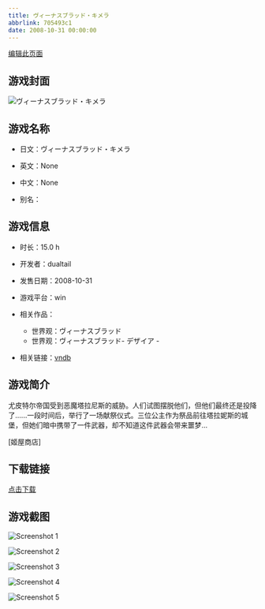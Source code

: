```yaml
---
title: ヴィーナスブラッド・キメラ
abbrlink: 705493c1
date: 2008-10-31 00:00:00
---
```

[编辑此页面](https://github.com/ACG-3/ADV3-source/blob/main/source/_posts/%E3%83%B4%E3%82%A3%E3%83%BC%E3%83%8A%E3%82%B9%E3%83%96%E3%83%A9%E3%83%83%E3%83%89.md)

## 游戏封面

![ヴィーナスブラッド・キメラ](https://pan.timero.xyz/d/onedrive/img_lib_001/%E3%83%B4%E3%82%A3%E3%83%BC%E3%83%8A%E3%82%B9%E3%83%96%E3%83%A9%E3%83%83%E3%83%89_cover.avif)


## 游戏名称

- 日文：ヴィーナスブラッド・キメラ
- 英文：None
- 中文：None

- 别名：


## 游戏信息

- 时长：15.0 h
- 开发者：dualtail
- 发售日期：2008-10-31
- 游戏平台：win
- 相关作品：
   - 世界观：ヴィーナスブラッド
   - 世界观：ヴィーナスブラッド- デザイア -

- 相关链接：[vndb](https://vndb.org/v1145)


## 游戏简介

尤皮特尔帝国受到恶魔塔拉尼斯的威胁。人们试图摆脱他们，但他们最终还是投降了......一段时间后，举行了一场献祭仪式。三位公主作为祭品前往塔拉妮斯的城堡，但她们暗中携带了一件武器，却不知道这件武器会带来噩梦...

[姬屋商店]


## 下载链接

[点击下载](https://pan.timero.xyz/onedrive/adv_lib_001/%E3%83%B4%E3%82%A3%E3%83%BC%E3%83%8A%E3%82%B9%E3%83%96%E3%83%A9%E3%83%83%E3%83%89)


## 游戏截图


![Screenshot 1](https://pan.timero.xyz/d/onedrive/img_lib_001/%E3%83%B4%E3%82%A3%E3%83%BC%E3%83%8A%E3%82%B9%E3%83%96%E3%83%A9%E3%83%83%E3%83%89_Screenshot_1.avif)

![Screenshot 2](https://pan.timero.xyz/d/onedrive/img_lib_001/%E3%83%B4%E3%82%A3%E3%83%BC%E3%83%8A%E3%82%B9%E3%83%96%E3%83%A9%E3%83%83%E3%83%89_Screenshot_2.avif)

![Screenshot 3](https://pan.timero.xyz/d/onedrive/img_lib_001/%E3%83%B4%E3%82%A3%E3%83%BC%E3%83%8A%E3%82%B9%E3%83%96%E3%83%A9%E3%83%83%E3%83%89_Screenshot_3.avif)

![Screenshot 4](https://pan.timero.xyz/d/onedrive/img_lib_001/%E3%83%B4%E3%82%A3%E3%83%BC%E3%83%8A%E3%82%B9%E3%83%96%E3%83%A9%E3%83%83%E3%83%89_Screenshot_4.avif)

![Screenshot 5](https://pan.timero.xyz/d/onedrive/img_lib_001/%E3%83%B4%E3%82%A3%E3%83%BC%E3%83%8A%E3%82%B9%E3%83%96%E3%83%A9%E3%83%83%E3%83%89_Screenshot_5.avif)

